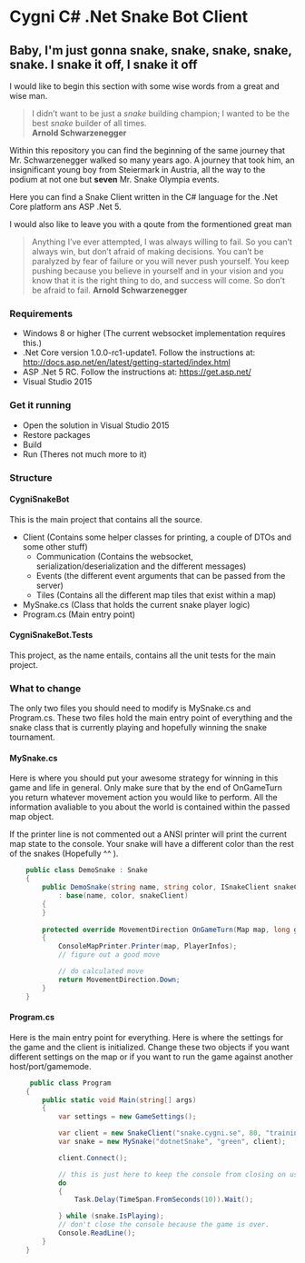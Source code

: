 # Cygni C# .Net Snake Bot Client

## Baby, I'm just gonna snake, snake, snake, snake, snake. I snake it off, I snake it off

I would like to begin this section with some wise words from a great and wise man.

> I didn’t want to be just a *snake* building champion; I wanted to be the best *snake* builder of all times. <br /> **Arnold Schwarzenegger**

Within this repository you can find the beginning of the same journey that Mr. Schwarzenegger walked so many years ago. 
A journey that took him, an insignificant young boy from Steiermark in Austria, all the way to the podium at not one but **seven** Mr. Snake Olympia events.

Here you can find a Snake Client written in the C# language for the .Net Core platform ans ASP .Net 5.

I would also like to leave you with a qoute from the formentioned great man

> Anything I’ve ever attempted, I was always willing to fail. So you can’t always win, but don’t afraid of making decisions. You can’t be paralyzed by fear of failure or you will never push yourself. You keep pushing because you believe in yourself and in your vision and you know that it is the right thing to do, and success will come. So don’t be afraid to fail. **Arnold Schwarzenegger**


### Requirements

- Windows 8 or higher (The current websocket implementation requires this.)
- .Net Core version 1.0.0-rc1-update1. Follow the instructions at: http://docs.asp.net/en/latest/getting-started/index.html
- ASP .Net 5 RC. Follow the instructions at: https://get.asp.net/
- Visual Studio 2015

### Get it running

- Open the solution in Visual Studio 2015
- Restore packages
- Build
- Run (Theres not much more to it)

### Structure

#### CygniSnakeBot

This is the main project that contains all the source.

- Client (Contains some helper classes for printing, a couple of DTOs and some other stuff)
	- Communication (Contains the websocket, serialization/deserialization and the different messages)
	- Events (the different event arguments that can be passed from the server)
	- Tiles (Contains all the different map tiles that exist within a map)
- MySnake.cs (Class that holds the current snake player logic) 
- Program.cs (Main entry point)

#### CygniSnakeBot.Tests

This project, as the name entails, contains all the unit tests for the main project.

### What to change

The only two files you should need to modify is MySnake.cs and Program.cs. These two files hold the main entry point of everything and the snake class that is currently playing and hopefully winning the snake tournament.

#### MySnake.cs

Here is where you should put your awesome strategy for winning in this game and life in general. Only make sure that by the end of OnGameTurn you return whatever movement action you would like to perform. All the information avaliable to you about the world is contained within the passed map object.

If the printer line is not commented out a ANSI printer will print the current map state to the console. Your snake will have a different color than the rest of the snakes (Hopefully ^^ ). 

```csharp
    public class DemoSnake : Snake
    {
        public DemoSnake(string name, string color, ISnakeClient snakeClient)
            : base(name, color, snakeClient)
        {
        }
        
        protected override MovementDirection OnGameTurn(Map map, long gameTick)
        {
            ConsoleMapPrinter.Printer(map, PlayerInfos);
            // figure out a good move

            // do calculated move
            return MovementDirection.Down;
        }
    }
```

#### Program.cs

Here is the main entry point for everything. Here is where the settings for the game and the client is initialized.
Change these two objects if you want different settings on the map or if you want to run the game against another host/port/gamemode.

```csharp
     public class Program
    {
        public static void Main(string[] args)
        {
            var settings = new GameSettings();

            var client = new SnakeClient("snake.cygni.se", 80, "training", settings);
            var snake = new MySnake("dotnetSnake", "green", client);

            client.Connect();

            // this is just here to keep the console from closing on us.
            do
            {
                Task.Delay(TimeSpan.FromSeconds(10)).Wait();

            } while (snake.IsPlaying);
            // don't close the console because the game is over.
            Console.ReadLine();
        }
    }
```
